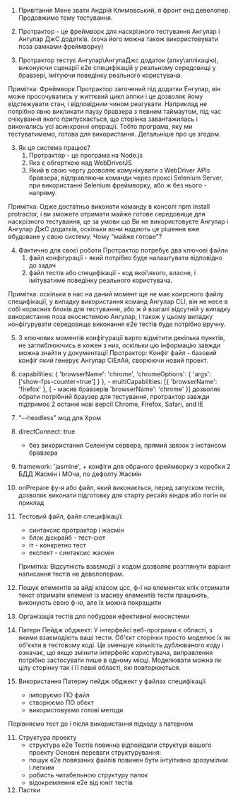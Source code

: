 1. Привітання
	Мене звати Андрій Климовський, я фронт енд девелопер.
	Продовжимо тему тестування.

2. Протрактор - це фреймворк для наскрізного тестування Ангулар і Ангулар ДжС додатків.
		(хоча його можна також використовувати поза рамками фреймворку)

  1. Протрактор тестує Ангулар\АнгулаДжс додаток (апку\аплікацію), виконуючи сценарії е2е специфікацій у реальному середовищі у бравзері, імітуючи поведінку реального користувача.

  Примітка: Фреймворк Протрактор заточений під додатки Енгулар, він може просочуватись у життєвий цикл аппки і це дозволяє йому відстежувати стан, і відповідним чином реагувати. Наприклад не потрібно явно викликати паузу бравзера з певним таймаутом,
  під час очікування якого припускається, що сторінка завантажилась і виконались усі асинхронні операції. Тобто програма, яку ми тестуватимемо, готова для використання.
  Детальніше про це згодом.

3. Як ця система працює?
	1. Протрактор - це програма на Node.js
	2. Яка є обгорткою над WebDriverJS
	3. Який в свою чергу дозволяє комунікувати з WebDriver APIs бравзера, відправляючи команди через проксі Selenium Server, при використанні Selenium фреймворку, або ж без нього - напряму.

  Примітка: Одже достатньо виконати команду в консолі npm install protractor, і ви зможете отримати майже готове середовище для наскрізного тестування, це за умови що Ви не використовуєте Ангулар і Ангулар ДжС додатків, оскільки вони надають це рішення вже вбудоване у свою систему. Чому "майже готове"?

4. Фактично для своєї роботи Протрактор потребує два ключові файли
	1. файл конфігурації - який потрібно буде налаштувати відповідно до задач
	2. файл тестів або специфікації - код якої\якого, власне, і імітуватиме поведінку реального користувача.

  Примітка: оскільки в нас на даний момент ще не має коирсного файлу специфікації, у випадку використання команд Ангулар CLI, він не несе в собі корисних блоків для тестування, або ж й взагалі відсутній у випадку використання поза екосистемою Ангулар, і також у цьому випадку конфігурувати середовище виконання е2е тестів буде потрібно вручну.

5. З ключових моментів конфігурації варто відмітити декілька пунктів, не заглиблюючись в кожен з них, оскільки цю інформацію  завжди можна знайти у документації Протрактор:
Конфіг файл -  базовий конфіг який генерує Ангулар СіЕлАй, сворюючи новий проект.
  1. capabilities: {
  		'browserName': 'chrome',
  		'chromeOptions': {
    		'args': ['show-fps-counter=true']
  		}
		},
	- multiCapabilities: [{
  		'browserName': 'firefox'
		}, {				- масив бравзерів
  		'browserName': 'chrome'
		}]
дозволяє обрати потрібний браузер для тестування, протрактор завжди підтримоє 2 останні нові версії  Chrome, Firefox, Safari, and IE
3. "--headless" мод для Хром
2. directConnect: true
    - без використання Селеніум сервера, прямий звязок з інстансом бравзера
4. framework: 'jasmine', + конфіги для обраного фреймворку з коробки 2 БДД Жасмін і МОча, по дефолту Жасмін
5.  onPrepare фу-я або файл, який виконається, перед запуском тестів, дозволяє виконати підготовку для старту ресайз віндов або логін як приклад

6. Тестовий файл, файл специфікації:
	- синтаксис протрактор і жасмін
	- блок діскрайб - тест-сют
	- іт - конкретно тест
	- експект - синтаксис жасмін


    Примітка: Відсутність взаємодії з кодом дозволяє розглянути варіант написання тестів не девелоперам.

7. Пошук елементів за айді класом цсс, ф-ї на елементах клік отримати текст отримати елемент із масиву елементів
  тести працюють, виконують свою ф-ю, але їх можна покращити

8. Організація тестів для побудови ефективної екосистеми

9. Патерн Пейдж обджект:
  У інтерфейсі веб-програми є області, з якими взаємодіють ваші тести. Об'єкт сторінки просто моделює їх як об'єкти в тестовому коді. Це зменшує кількість дублюваного коду і означає, що якщо змінити інтерфейс користувача, виправлення потрібно застосувати лише в одному місці.
  Моделювати можна як цілу сторінку так і її певні області, які повторюються.

10. Використання Патерну пейдж обджект у файлах специфікації
    - імпоруємо ПО файл
    - створюємо ПО обєкт
    -  використовуємо готові методи

Порівняємо тест до і після використання підходу з патерном

11. Структура проекту
   	- структура е2е Тестів повинна відповідали структурі вашого проекту
	Основні переваги структурування:
	- пошук е2е повязаних файлів повинен бути інтуітивно зрозумілим і легким
	- робисть читабельною структуру папок
	- відокремлення е2е від юніт тестів
12. Пастки
